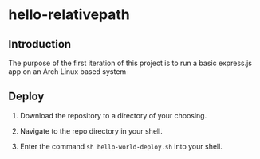 # hello-relativepath


## Introduction

The purpose of the first iteration of this project is to run a basic express.js app on an Arch Linux based system

## Deploy

1. Download the repository to a directory of your choosing.

2. Navigate to the repo directory in your shell.

3. Enter the command `sh hello-world-deploy.sh` into your shell.










